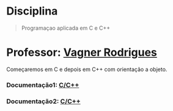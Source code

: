 # Disciplina 
> Programaçao aplicada em C e C++
# Professor: [Vagner Rodrigues](https://github.com/professorvagner)

Começaremos em C
e depois em C++ com orientação a objeto.
### Documentação1: [C/C++](https://www.w3schools.com/c/)
### Documentação2: [C/C++](https://cplusplus.com/reference/)

